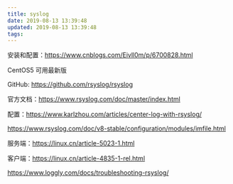 ```yaml
---
title: syslog
date: 2019-08-13 13:39:48
updated: 2019-08-13 13:39:48
tags:
---
```


安装和配置：https://www.cnblogs.com/Eivll0m/p/6700828.html

CentOS5 可用最新版

GitHub: https://github.com/rsyslog/rsyslog

官方文档：https://www.rsyslog.com/doc/master/index.html

配置：https://www.karlzhou.com/articles/center-log-with-rsyslog/

https://www.rsyslog.com/doc/v8-stable/configuration/modules/imfile.html

服务端：https://linux.cn/article-5023-1.html

客户端：https://linux.cn/article-4835-1-rel.html


https://www.loggly.com/docs/troubleshooting-rsyslog/